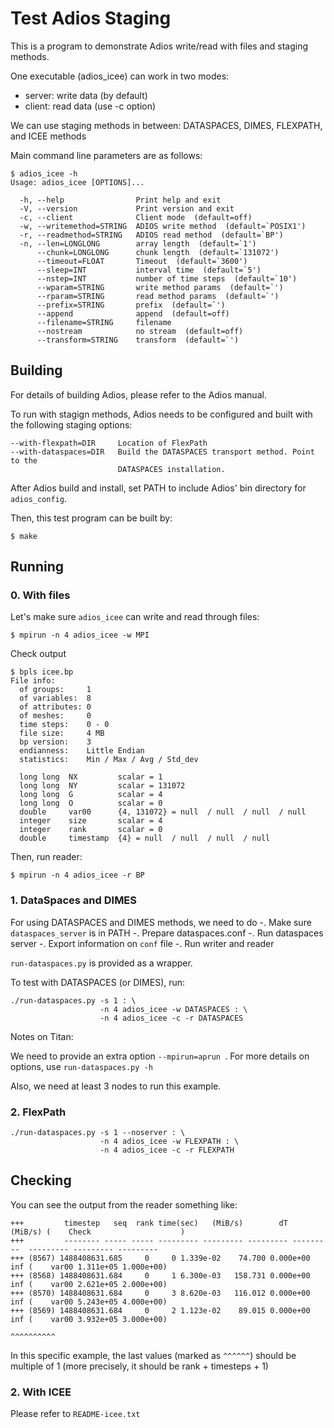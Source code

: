 Test Adios Staging
==================

This is a program to demonstrate Adios write/read with files and staging methods. 

One executable (adios_icee) can work in two modes:
* server: write data (by default)
* client: read data (use -c option)

We can use staging methods in between: DATASPACES, DIMES, FLEXPATH, and ICEE methods

Main command line parameters are as follows:

```
$ adios_icee -h
Usage: adios_icee [OPTIONS]...

  -h, --help                Print help and exit
  -V, --version             Print version and exit
  -c, --client              Client mode  (default=off)
  -w, --writemethod=STRING  ADIOS write method  (default=`POSIX1')
  -r, --readmethod=STRING   ADIOS read method  (default=`BP')
  -n, --len=LONGLONG        array length  (default=`1')
      --chunk=LONGLONG      chunk length  (default=`131072')
      --timeout=FLOAT       Timeout  (default=`3600')
      --sleep=INT           interval time  (default=`5')
      --nstep=INT           number of time steps  (default=`10')
      --wparam=STRING       write method params  (default=`')
      --rparam=STRING       read method params  (default=`')
      --prefix=STRING       prefix  (default=`')
      --append              append  (default=off)
      --filename=STRING     filename
      --nostream            no stream  (default=off)
      --transform=STRING    transform  (default=`')
```

Building
--------

For details of building Adios, please refer to the Adios manual. 

To run with stagign methods, Adios needs to be configured and built with the following staging options:
```
--with-flexpath=DIR 	Location of FlexPath
--with-dataspaces=DIR   Build the DATASPACES transport method. Point to the
                        DATASPACES installation.
```

After Adios build and install, set PATH to include Adios' bin
directory for ```adios_config```.

Then, this test program can be built by:

```
$ make
```

Running
-------

### 0. With files

Let's make sure ```adios_icee``` can write and read through files:
```
$ mpirun -n 4 adios_icee -w MPI
```

Check output
```
$ bpls icee.bp
File info:
  of groups:     1
  of variables:  8
  of attributes: 0
  of meshes:     0
  time steps:    0 - 0
  file size:     4 MB
  bp version:    3
  endianness:    Little Endian
  statistics:    Min / Max / Avg / Std_dev

  long long  NX         scalar = 1
  long long  NY         scalar = 131072
  long long  G          scalar = 4
  long long  O          scalar = 0
  double     var00      {4, 131072} = null  / null  / null  / null 
  integer    size       scalar = 4
  integer    rank       scalar = 0
  double     timestamp  {4} = null  / null  / null  / null 

```

Then, run reader:
```
$ mpirun -n 4 adios_icee -r BP
```


### 1. DataSpaces and DIMES

For using DATASPACES and DIMES methods, we need to do
-. Make sure ```dataspaces_server``` is in PATH
-. Prepare dataspaces.conf
-. Run dataspaces server
-. Export information on ```conf``` file
-. Run writer and reader

```run-dataspaces.py``` is provided as a wrapper.

To test with DATASPACES (or DIMES), run:
```
./run-dataspaces.py -s 1 : \
                    -n 4 adios_icee -w DATASPACES : \
                    -n 4 adios_icee -c -r DATASPACES
```

Notes on Titan:

We need to provide an extra option ```--mpirun=aprun
```. For more details on options, use ```run-dataspaces.py -h```

Also, we need at least 3 nodes to run this example.

### 2. FlexPath

```
./run-dataspaces.py -s 1 --noserver : \
                    -n 4 adios_icee -w FLEXPATH : \
                    -n 4 adios_icee -c -r FLEXPATH
```

Checking
--------

You can see the output from the reader something like:
```
+++         timestep   seq  rank time(sec)   (MiB/s)        dT   (MiB/s) (    Check                    )
+++         -------- ----- ----- --------- --------- --------- ---------  --------- --------- ---------
+++ (8567) 1488408631.685     0     0 1.339e-02    74.700 0.000e+00       inf (    var00 1.311e+05 1.000e+00)
+++ (8568) 1488408631.684     0     1 6.300e-03   158.731 0.000e+00       inf (    var00 2.621e+05 2.000e+00)
+++ (8570) 1488408631.684     0     3 8.620e-03   116.012 0.000e+00       inf (    var00 5.243e+05 4.000e+00)
+++ (8569) 1488408631.684     0     2 1.123e-02    89.015 0.000e+00       inf (    var00 3.932e+05 3.000e+00)
                                                                                                   ^^^^^^^^^^
```

In this specific example, the last values (marked as ```^^^^^^```)
should be multiple of 1 (more precisely, it should be rank + timesteps + 1)

### 2. With ICEE

Please refer to ```README-icee.txt```
